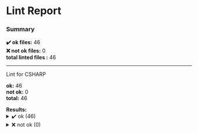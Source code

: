 
# Lint Report
### Summary
<p>
<strong>✔️ ok files:</strong> 46 <br />
<strong>❌  not ok files:</strong> 0 <br />
<strong>total linted files :</strong> 46 <br />
</p>

---

Lint for CSHARP

<p>
<strong>ok:</strong> 46 <br />
<strong>not ok:</strong> 0 <br />
<strong>total:</strong> 46 <br />
</p>
<summary><strong>Results:</strong></summary>
<details>
<summary>✔️ ok (46)</summary>
<blockquote>ProductsCollectionForMenu.cs</blockquote>
<blockquote>MenuData.cs</blockquote>
<blockquote>MenuItemsData.cs</blockquote>
<blockquote>AllOrNonAnchorCompositionPriceTags.cs</blockquote>
<blockquote>AllOrNonAnchorPriceTags.cs</blockquote>
<blockquote>CcmChoiceForMenu.cs</blockquote>
<blockquote>CommentReference.cs</blockquote>
<blockquote>Product.cs</blockquote>
<blockquote>ProductForMenu.cs</blockquote>
<blockquote>ProductsForMenu.cs</blockquote>
<blockquote>ProductsData.cs</blockquote>
<blockquote>IProductsService.cs</blockquote>
<blockquote>ProductsService.cs</blockquote>
<blockquote>ProductsMock.cs</blockquote>
<blockquote>IChoicesRules.cs</blockquote>
<blockquote>INutritionRules.cs</blockquote>
<blockquote>IOutageRules.cs</blockquote>
<blockquote>IProductCanAddRules.cs</blockquote>
<blockquote>IProductCommentRules.cs</blockquote>
<blockquote>IProductCompositionRules.cs</blockquote>
<blockquote>MenuProvider.cs</blockquote>
<blockquote>ChoiceRules.cs</blockquote>
<blockquote>NutritionRules.cs</blockquote>
<blockquote>OutageRules.cs</blockquote>
<blockquote>ProductCanAddRules.cs</blockquote>
<blockquote>ProductCommentRules.cs</blockquote>
<blockquote>ProductCompositionRules.cs</blockquote>
<blockquote>ValueMealCompositionRules.cs</blockquote>
<blockquote>SwaggerHubDefinitionUnitTests.cs</blockquote>
<blockquote>TestInformationProvider.cs</blockquote>
<blockquote>CcmChoiceModelTests.cs</blockquote>
<blockquote>CcmCompositionForMenuModelTests.cs</blockquote>
<blockquote>CcmOptionsModelTests.cs</blockquote>
<blockquote>CommentReferenceModelTests.cs</blockquote>
<blockquote>ProductForMenuModelTests.cs</blockquote>
<blockquote>ProductModelTests.cs</blockquote>
<blockquote>ProductsCollectionForMenuTests.cs</blockquote>
<blockquote>ProductServiceUnitTests.cs</blockquote>
<blockquote>ProductCommentHandlerUnitTests.cs</blockquote>
<blockquote>ChoiceRulesUnitTests.cs</blockquote>
<blockquote>NutritionRulesUnitTests.cs</blockquote>
<blockquote>OutageRulesUnitTests.cs</blockquote>
<blockquote>ProductCanAddRulesUnitTests.cs</blockquote>
<blockquote>ProductCommentRulesUnitTests.cs</blockquote>
<blockquote>ProductCompositionRulesUnitTests.cs</blockquote>
<blockquote>ValueMealCompositionUnitTests.cs</blockquote>
</details>
<details>
<summary>❌ not ok (0)</summary>
</details>
